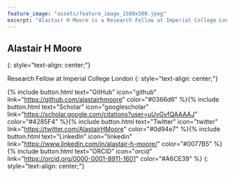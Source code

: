 ```yaml
---
feature_image: "assets/feature_image_1500x500.jpeg"
excerpt: "Alastair H Moore is a Research Fellow at Imperial College London."
---
```

##  Alastair H Moore
{: style="text-align: center;"} 

Research Fellow at Imperial College London
{: style="text-align: center;"} 

{% include button.html text="GitHub" icon="github" link="https://github.com/alastairhmoore" color="#0366d6" %}{% include button.html text="Scholar" icon="googlescholar" link="https://scholar.google.com/citations?user=uUvGvfQAAAAJ" color="#4285F4" %}{% include button.html text="Twitter" icon="twitter" link="https://twitter.com/AlastairHMoore" color="#0d94e7" %}{% include button.html text="LinkedIn" icon="linkedin" link="https://www.linkedin.com/in/alastair-h-moore/" color="#0077B5" %}{% include button.html text="ORCID" icon="orcid" link="https://orcid.org/0000-0001-8911-1601" color="#A6CE39" %}
{: style="text-align: center;"}

<!-- Research Fellow at Imperial College London
{: style="text-align: center;"} -->

<!-- ---
title: About me
feature_text: |
	## Alastair H Moore
	Stuff about me
excerpt: Alastair H Moore is a Research Fellow at Imperial College London
---

Alastair H Moore is a Research Fellow at Imperial College London. -->